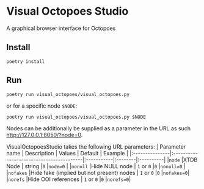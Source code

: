# Visual Octopoes Studio

A graphical browser interface for Octopoes

## Install
```
poetry install
```

## Run
```
poetry run visual_octopoes/visual_octopoes.py
```
or for a specific node `$NODE`:
```
poetry run visual_octopoes/visual_octopoes.py $NODE
```
Nodes can be additionally be supplied as a parameter in the URL as such http://127.0.0.1:8050/?node=0.

VisualOctopoesStudio takes the following URL parameters:
| Parameter name | Description                              | Values     | Default | Example   |
|:---------------|:-----------------------------------------|:-----------|:--------|:----------|
|`node`          |XTDB Node                                 | string     |`0`      |`node=0`   |
|`nonull`        |Hide NULL node                            | `1` or `0` |`0`      |`nonull=0` |
|`nofakes`       |Hide fake (implied but not present) nodes | `1` or `0` |`0`      |`nofakes=0`|
|`norefs`        |Hide OOI references                       | `1` or `0` |`0`      |`norefs=0`|
